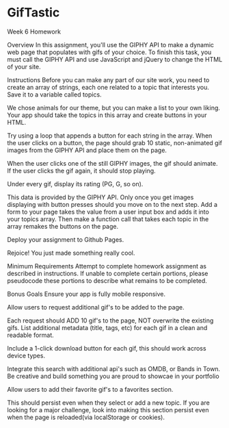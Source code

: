 # GifTastic
Week 6 Homework


Overview
In this assignment, you'll use the GIPHY API to make a dynamic web page that populates with gifs of your choice. To finish this task, you must call the GIPHY API and use JavaScript and jQuery to change the HTML of your site.



Instructions
Before you can make any part of our site work, you need to create an array of strings, each one related to a topic that interests you. Save it to a variable called topics.

We chose animals for our theme, but you can make a list to your own liking.
Your app should take the topics in this array and create buttons in your HTML.

Try using a loop that appends a button for each string in the array.
When the user clicks on a button, the page should grab 10 static, non-animated gif images from the GIPHY API and place them on the page.

When the user clicks one of the still GIPHY images, the gif should animate. If the user clicks the gif again, it should stop playing.

Under every gif, display its rating (PG, G, so on).

This data is provided by the GIPHY API.
Only once you get images displaying with button presses should you move on to the next step.
Add a form to your page takes the value from a user input box and adds it into your topics array. Then make a function call that takes each topic in the array remakes the buttons on the page.

Deploy your assignment to Github Pages.

Rejoice! You just made something really cool.

Minimum Requirements
Attempt to complete homework assignment as described in instructions. If unable to complete certain portions, please pseudocode these portions to describe what remains to be completed.

Bonus Goals
Ensure your app is fully mobile responsive.

Allow users to request additional gif's to be added to the page.

Each request should ADD 10 gif's to the page, NOT overwrite the existing gifs.
List additional metadata (title, tags, etc) for each gif in a clean and readable format.

Include a 1-click download button for each gif, this should work across device types.

Integrate this search with additional api's such as OMDB, or Bands in Town. Be creative and build something you are proud to showcae in your portfolio

Allow users to add their favorite gif's to a favorites section.

This should persist even when they select or add a new topic.
If you are looking for a major challenge, look into making this section persist even when the page is reloaded(via localStorage or cookies).

